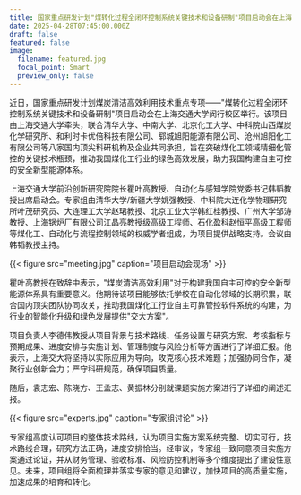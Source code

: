 ```yaml
---
title: 国家重点研发计划"煤转化过程全闭环控制系统关键技术和设备研制"项目启动会在上海交通大学召开
date: 2025-04-28T07:45:00.000Z
draft: false
featured: false
image:
  filename: featured.jpg
  focal_point: Smart
  preview_only: false
---
```


近日，国家重点研发计划煤炭清洁高效利用技术重点专项——"煤转化过程全闭环控制系统关键技术和设备研制"项目启动会在上海交通大学闵行校区举行。该项目由上海交通大学牵头，联合清华大学、中南大学、北京化工大学、中科院山西煤炭化学研究所、和利时卡优倍科技有限公司、郓城旭阳能源有限公司、沧州旭阳化工有限公司等八家国内顶尖科研机构及企业共同承担，旨在突破煤化工领域精细化管控的关键技术瓶颈，推动我国煤化工行业的绿色高效发展，助力我国构建自主可控的安全新型能源体系。

上海交通大学前沿创新研究院院长瞿叶高教授、自动化与感知学院党委书记韩韬教授出席启动会。专家组由清华大学/新疆大学姚强教授、中科院大连化学物理研究所叶茂研究员、大连理工大学赵珺教授、北京工业大学韩红桂教授、广州大学邹涛教授、上海锅炉厂有限公司江晶亮教授级高级工程师、石化盈科赵恒平高级工程师等煤化工、自动化与流程控制领域的权威学者组成，为项目提供战略支持。会议由韩韬教授主持。

{{< figure src="meeting.jpg" caption="项目启动会现场" >}}

瞿叶高教授在致辞中表示，"煤炭清洁高效利用"对于构建我国自主可控的安全新型能源体系具有重要意义。他期待该项目能够依托学校在自动化领域的长期积累，联合国内顶尖团队协同攻关，推动我国煤化工行业自主可靠管控软件系统的构建，为行业的智能化升级和绿色发展提供"交大方案"。

项目负责人李德伟教授从项目背景与技术路线、任务设置与研究方案、考核指标与预期成果、进度安排与实施计划、管理制度与风险分析等方面进行了详细汇报。他表示，上海交大将坚持以实际应用为导向，攻克核心技术难题；加强协同合作，凝聚行业创新合力；严守科研规范，确保项目质量。

随后，袁志宏、陈晓方、王孟志、黄振林分别就课题实施方案进行了详细的阐述汇报。

{{< figure src="experts.jpg" caption="专家组讨论" >}}

专家组高度认可项目的整体技术路线，认为项目实施方案系统完整、切实可行，技术路线合理，研究方法正确，进度安排恰当。经审议，专家组一致同意项目实施方案通过论证，并从财务管理、验收标准、风险防控机制等多个维度提出了建设性意见。未来，项目组将全面梳理并落实专家的意见和建议，加快项目的高质量实施，加速成果的培育和转化。 